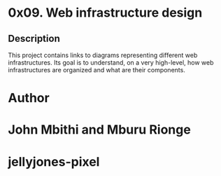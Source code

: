 # 0x09. Web infrastructure design

## Description

This project contains links to diagrams representing different web infrastructures.
Its goal is to understand, on a very high-level, how web infrastructures are organized and what are their components.

# Author
# John Mbithi and Mburu Rionge
# jellyjones-pixel
